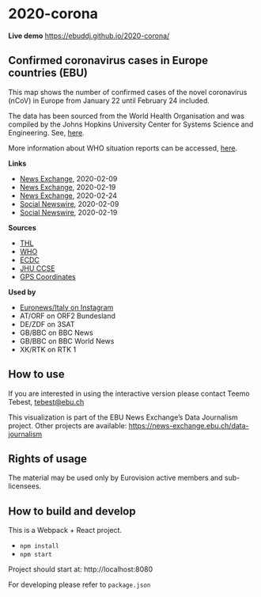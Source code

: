 # 2020-corona

**Live demo** https://ebuddj.github.io/2020-corona/

## Confirmed coronavirus cases in Europe countries (EBU)

This map shows the number of confirmed cases of the novel coronavirus (nCoV) in Europe from January 22 until February 24 included.

The data has been sourced from the World Health Organisation and was compiled by the Johns Hopkins University Center for Systems Science and Engineering. See, [here](https://github.com/CSSEGISandData/COVID-19).

More information about WHO situation reports can be accessed, [here](https://www.who.int/emergencies/diseases/novel-coronavirus-2019/situation-reports/).

**Links**
* [News Exchange](https://news-exchange.ebu.ch/item_detail/8c3fa449db25f73b3bb1c502d7ae8566/2020_21006664), 2020-02-09
* [News Exchange](https://news-exchange.ebu.ch/item_detail/da087ac05145afd42c72e155c3861b86/2020_21008248), 2020-02-19
* [News Exchange](https://news-exchange.ebu.ch/item_detail/10a5aa8de6dcf3c367619daea6972d8f/2020_21008984), 2020-02-24
* [Social Newswire](https://www.evnsocialnewswire.ch/europe/coronavirus-animation-illustrates-spread-of-coronavirus-in-europe-animation/), 2020-02-09
* [Social Newswire](https://www.evnsocialnewswire.ch/europe/coronavirus-animation-show-spread-of-coronavirus-throughout-europe-animation/), 2020-02-19

**Sources**
* [THL](https://thl.fi/fi/web/infektiotaudit-ja-rokotukset/ajankohtaista/wuhanin-koronavirus)
* [WHO](https://www.who.int/emergencies/diseases/novel-coronavirus-2019/situation-reports/)
* [ECDC](https://www.ecdc.europa.eu/en/novel-coronavirus-china)
* [JHU CCSE](https://github.com/CSSEGISandData/COVID-19)
* [GPS Coordinates](https://www.gps-coordinates.net/)

**Used by**
* [Euronews/Italy on Instagram](https://www.instagram.com/p/B8a27sJD3bN/)
* AT/ORF on ORF2 Bundesland
* DE/ZDF on 3SAT
* GB/BBC on BBC News
* GB/BBC on BBC World News
* XK/RTK on RTK 1

## How to use

If you are interested in using the interactive version please contact Teemo Tebest, tebest@ebu.ch

This visualization is part of the EBU News Exchange’s Data Journalism project. Other projects are available: https://news-exchange.ebu.ch/data-journalism

## Rights of usage

The material may be used only by Eurovision active members and sub-licensees.

## How to build and develop

This is a Webpack + React project.

* `npm install`
* `npm start`

Project should start at: http://localhost:8080

For developing please refer to `package.json`